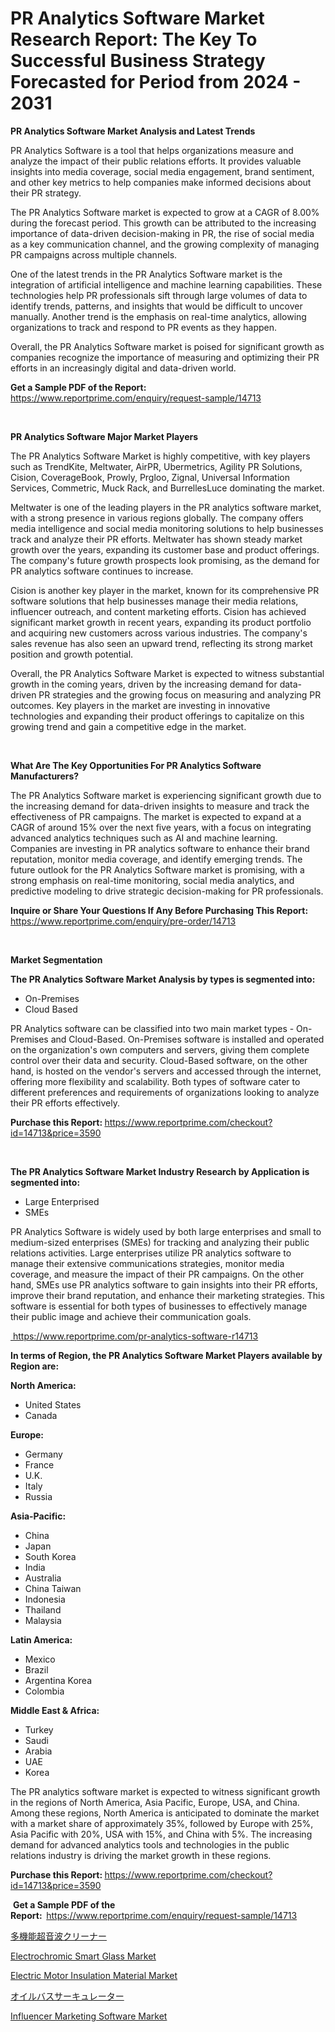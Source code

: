 <p><h1>PR Analytics Software Market Research Report: The Key To Successful Business Strategy Forecasted for Period from 2024 - 2031</h1></p><p><strong>PR Analytics Software Market Analysis and Latest Trends</strong></p>
<p><p>PR Analytics Software is a tool that helps organizations measure and analyze the impact of their public relations efforts. It provides valuable insights into media coverage, social media engagement, brand sentiment, and other key metrics to help companies make informed decisions about their PR strategy.</p><p>The PR Analytics Software market is expected to grow at a CAGR of 8.00% during the forecast period. This growth can be attributed to the increasing importance of data-driven decision-making in PR, the rise of social media as a key communication channel, and the growing complexity of managing PR campaigns across multiple channels.</p><p>One of the latest trends in the PR Analytics Software market is the integration of artificial intelligence and machine learning capabilities. These technologies help PR professionals sift through large volumes of data to identify trends, patterns, and insights that would be difficult to uncover manually. Another trend is the emphasis on real-time analytics, allowing organizations to track and respond to PR events as they happen.</p><p>Overall, the PR Analytics Software market is poised for significant growth as companies recognize the importance of measuring and optimizing their PR efforts in an increasingly digital and data-driven world.</p></p>
<p><strong>Get a Sample PDF of the Report:&nbsp;</strong> <a href="https://www.reportprime.com/enquiry/request-sample/14713">https://www.reportprime.com/enquiry/request-sample/14713</a></p>
<p>&nbsp;</p>
<p><strong>PR Analytics Software Major Market Players</strong></p>
<p><p>The PR Analytics Software Market is highly competitive, with key players such as TrendKite, Meltwater, AirPR, Ubermetrics, Agility PR Solutions, Cision, CoverageBook, Prowly, Prgloo, Zignal, Universal Information Services, Commetric, Muck Rack, and BurrellesLuce dominating the market. </p><p>Meltwater is one of the leading players in the PR analytics software market, with a strong presence in various regions globally. The company offers media intelligence and social media monitoring solutions to help businesses track and analyze their PR efforts. Meltwater has shown steady market growth over the years, expanding its customer base and product offerings. The company's future growth prospects look promising, as the demand for PR analytics software continues to increase.</p><p>Cision is another key player in the market, known for its comprehensive PR software solutions that help businesses manage their media relations, influencer outreach, and content marketing efforts. Cision has achieved significant market growth in recent years, expanding its product portfolio and acquiring new customers across various industries. The company's sales revenue has also seen an upward trend, reflecting its strong market position and growth potential.</p><p>Overall, the PR Analytics Software Market is expected to witness substantial growth in the coming years, driven by the increasing demand for data-driven PR strategies and the growing focus on measuring and analyzing PR outcomes. Key players in the market are investing in innovative technologies and expanding their product offerings to capitalize on this growing trend and gain a competitive edge in the market.</p></p>
<p>&nbsp;</p>
<p><strong>What Are The Key Opportunities For PR Analytics Software Manufacturers?</strong></p>
<p><p>The PR Analytics Software market is experiencing significant growth due to the increasing demand for data-driven insights to measure and track the effectiveness of PR campaigns. The market is expected to expand at a CAGR of around 15% over the next five years, with a focus on integrating advanced analytics techniques such as AI and machine learning. Companies are investing in PR analytics software to enhance their brand reputation, monitor media coverage, and identify emerging trends. The future outlook for the PR Analytics Software market is promising, with a strong emphasis on real-time monitoring, social media analytics, and predictive modeling to drive strategic decision-making for PR professionals.</p></p>
<p><strong>Inquire or Share Your Questions If Any Before Purchasing This Report:</strong> <a href="https://www.reportprime.com/enquiry/pre-order/14713">https://www.reportprime.com/enquiry/pre-order/14713</a></p>
<p>&nbsp;</p>
<p><strong>Market Segmentation</strong></p>
<p><strong>The PR Analytics Software Market Analysis by types is segmented into:</strong></p>
<p><ul><li>On-Premises</li><li>Cloud Based</li></ul></p>
<p><p>PR Analytics software can be classified into two main market types - On-Premises and Cloud-Based. On-Premises software is installed and operated on the organization's own computers and servers, giving them complete control over their data and security. Cloud-Based software, on the other hand, is hosted on the vendor's servers and accessed through the internet, offering more flexibility and scalability. Both types of software cater to different preferences and requirements of organizations looking to analyze their PR efforts effectively.</p></p>
<p><strong>Purchase this Report:&nbsp;</strong><a href="https://www.reportprime.com/checkout?id=14713&price=3590">https://www.reportprime.com/checkout?id=14713&price=3590</a></p>
<p>&nbsp;</p>
<p><strong>The PR Analytics Software Market Industry Research by Application is segmented into:</strong></p>
<p><ul><li>Large Enterprised</li><li>SMEs</li></ul></p>
<p><p>PR Analytics Software is widely used by both large enterprises and small to medium-sized enterprises (SMEs) for tracking and analyzing their public relations activities. Large enterprises utilize PR analytics software to manage their extensive communications strategies, monitor media coverage, and measure the impact of their PR campaigns. On the other hand, SMEs use PR analytics software to gain insights into their PR efforts, improve their brand reputation, and enhance their marketing strategies. This software is essential for both types of businesses to effectively manage their public image and achieve their communication goals.</p></p>
<p><a href="https://www.reportprime.com/pr-analytics-software-r14713">&nbsp;https://www.reportprime.com/pr-analytics-software-r14713</a></p>
<p><strong>In terms of Region, the PR Analytics Software Market Players available by Region are:</strong></p>
<p>
    <p> <strong> North America: </strong>
        <ul>
            <li>United States</li>
            <li>Canada</li>
        </ul>
        </p> 
    <p> <strong> Europe: </strong>
        <ul>
            <li>Germany</li>
            <li>France</li>
            <li>U.K.</li>
            <li>Italy</li>
            <li>Russia</li>
        </ul>
        </p> 
    <p> <strong> Asia-Pacific: </strong>
        <ul>
            <li>China</li>
            <li>Japan</li>
            <li>South Korea</li>
            <li>India</li>
            <li>Australia</li>
            <li>China Taiwan</li>
            <li>Indonesia</li>
            <li>Thailand</li>
            <li>Malaysia</li>
        </ul>
        </p> 
    <p> <strong> Latin America: </strong>
        <ul>
            <li>Mexico</li>
            <li>Brazil</li>
            <li>Argentina Korea</li>
            <li>Colombia</li>
        </ul>
        </p> 
    <p> <strong> Middle East & Africa: </strong>
        <ul>
            <li>Turkey</li>
            <li>Saudi</li>
            <li>Arabia</li>
            <li>UAE</li>
            <li>Korea</li>
        </ul>
    </p>
    </p>
<p><p>The PR analytics software market is expected to witness significant growth in the regions of North America, Asia Pacific, Europe, USA, and China. Among these regions, North America is anticipated to dominate the market with a market share of approximately 35%, followed by Europe with 25%, Asia Pacific with 20%, USA with 15%, and China with 5%. The increasing demand for advanced analytics tools and technologies in the public relations industry is driving the market growth in these regions.</p></p>
<p><strong>Purchase this Report: </strong><a href="https://www.reportprime.com/checkout?id=14713&price=3590">https://www.reportprime.com/checkout?id=14713&price=3590</a></p>
<p>&nbsp;<strong>Get a Sample PDF of the Report:&nbsp;&nbsp;</strong><a href="https://www.reportprime.com/enquiry/request-sample/14713">https://www.reportprime.com/enquiry/request-sample/14713</a></p>
<p><strong></strong></p>
<p><p><a href="https://github.com/ihabdkwlxs948/Market-Research-Report-List-1/blob/main/512996525576.md">多機能超音波クリーナー</a></p><p><a href="https://issuu.com/reportprime-2/docs/electrochromic-smart-glass-market-size-2030.pptx">Electrochromic Smart Glass Market</a></p><p><a href="https://issuu.com/reportprime-2/docs/electric-motor-insulation-material-market-size-203">Electric Motor Insulation Material Market</a></p><p><a href="https://github.com/dadanedu33/Market-Research-Report-List-1/blob/main/443845825577.md">オイルバスサーキュレーター</a></p><p><a href="https://github.com/biheemgalvinlouises6hokrh3h/Market-Research-Report-List-2/blob/main/influencer-marketing-software-market.md">Influencer Marketing Software Market</a></p></p>